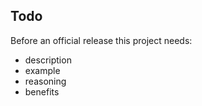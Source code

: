 ## Todo

Before an official release this project needs:

- description
- example
- reasoning
- benefits
